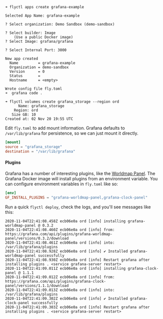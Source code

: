 ```
➜ flyctl apps create grafana-example

Selected App Name: grafana-example

? Select organization: Demo Sandbox (demo-sandbox)

? Select builder: Image
    (Use a public Docker image)
? Select Image: grafana/grafana

? Select Internal Port: 3000

New app created
  Name         = grafana-example
  Organization = demo-sandbox
  Version      = 0
  Status       =
  Hostname     = <empty>

Wrote config file fly.toml
➜  grafana code .
```

```
➜ flyctl volumes create grafana_storage --region ord
      Name: grafana_storage
    Region: ord
   Size GB: 10
Created at: 02 Nov 20 19:55 UTC
```

Edit `fly.toml` to add mount information. Grafana defaults to `/var/lib/grafana` for persistence, so we can just mount it directly.
```toml
[mount]
source = "grafana_storage"
destination = "/var/lib/grafana"
```

#### Plugins

Grafana has a number of interesting plugins, like the [Worldmap Panel](https://grafana.com/grafana/plugins/grafana-worldmap-panel). The Grafana Docker image will install plugins from an environment variable. You can configure environment variables in `fly.toml` like so:

```toml
[env]
GF_INSTALL_PLUGINS = "grafana-worldmap-panel,grafana-clock-panel"
```

Run a quick `flyctl deploy`, check the logs, and you'll see messages like this:

```
2020-11-04T22:41:08.458Z ecb06e0a ord [info] installing grafana-worldmap-panel @ 0.3.2
2020-11-04T22:41:08.460Z ecb06e0a ord [info] from: https://grafana.com/api/plugins/grafana-worldmap-panel/versions/0.3.2/download
2020-11-04T22:41:08.461Z ecb06e0a ord [info] into: /var/lib/grafana/plugins
2020-11-04T22:41:08.928Z ecb06e0a ord [info] ✔ Installed grafana-worldmap-panel successfully
2020-11-04T22:41:08.930Z ecb06e0a ord [info] Restart grafana after installing plugins . <service grafana-server restart>
2020-11-04T22:41:09.011Z ecb06e0a ord [info] installing grafana-clock-panel @ 1.1.1
2020-11-04T22:41:09.012Z ecb06e0a ord [info] from: https://grafana.com/api/plugins/grafana-clock-panel/versions/1.1.1/download
2020-11-04T22:41:09.013Z ecb06e0a ord [info] into: /var/lib/grafana/plugins
2020-11-04T22:41:09.302Z ecb06e0a ord [info] ✔ Installed grafana-clock-panel successfully
2020-11-04T22:41:09.303Z ecb06e0a ord [info] Restart grafana after installing plugins . <service grafana-server restart>
```